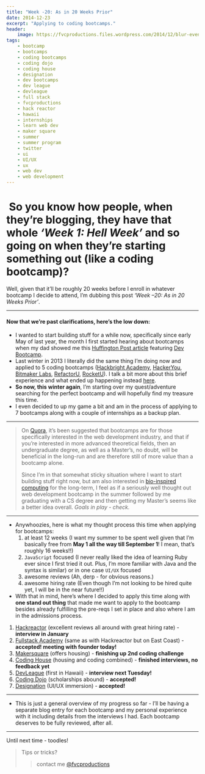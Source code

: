 ```yaml
---
title: "Week -20: As in 20 Weeks Prior"
date: 2014-12-23
excerpt: "Applying to coding bootcamps."
header:
    image: https://fvcproductions.files.wordpress.com/2014/12/blur-evening-sun-macbook-air-170.jpg
tags:
    - bootcamp
    - bootcamps
    - coding bootcamps
    - coding dojo
    - coding house
    - designation
    - dev bootcamps
    - dev league
    - devleague
    - full stack
    - fvcproductions
    - hack reactor
    - hawaii
    - internships
    - learn web dev
    - maker square
    - summer
    - summer program
    - twitter
    - ui
    - UI/UX
    - ux
    - web dev
    - web development
---
```


 So you know how people, when they’re blogging, they have that whole *‘Week 1: Hell Week’* and so going on when they’re starting something out (like a coding bootcamp)?
========================================================================================================================================================================

Well, given that it’ll be roughly 20 weeks before I enroll in whatever
bootcamp I decide to attend, I’m dubbing this post *‘Week –20: As in 20
Weeks Prior’*.

------------------------------------------------------------------------

#### Now that we’re past clarifications, here’s the low down:

-   I wanted to start building stuff for a while now, specifically since
    early May of last year, the month I first started hearing about
    bootcamps when my dad showed me this [Huffington Post
    article](https://www.huffingtonpost.com/2013/04/12/coding-bootcamp_n_3067005.html)
    featuring [Dev Bootcamp](https://devbootcamp.com).
-   Last winter in 2013 I literally did the same thing I’m doing now and
    applied to 5 coding bootcamps ([Hackbright
    Academy](https://www.hackbrightacademy.com/),
    [HackerYou](https://hackeryou.com/), [Bitmaker
    Labs](https://bitmakerlabs.com),
    [RefactorU](https://www.refactoru.com),
    [RocketU](https://rocket-space.com "Rocket U")). I talk a bit more
    about this brief experience and what ended up happening instead
    [here](https://fvcproductions.com/2014/10/17/long-lighthearted-lists/#section-bootcamps).
-   **So now, this winter again**, I’m starting over my quest/adventure
    searching for the perfect bootcamp and will hopefully find my
    treasure this time.
-   I even decided to up my game a bit and am in the process of applying
    to 7 bootcamps along with a couple of internships as a backup plan.

------------------------------------------------------------------------

> On [Quora](https://qr.ae/znQtL), it’s been suggested that bootcamps are
> for those specifically interested in the web development industry, and
> that if you’re interested in more advanced theoretical fields, then an
> undergraduate degree, as well as a Master’s, no doubt, will be
> beneficial in the long-run and are therefore still of more value than
> a bootcamp alone.
>
> Since I’m in that somewhat sticky situation where I want to start
> building stuff right now, but am also interested in [bio-inspired
> computing](https://en.wikipedia.org/wiki/Bio-inspired_computing) for
> the long-term, I feel as if a seriously well thought out web
> development bootcamp in the summer followed by me graduating with a CS
> degree and then getting my Master’s seems like a better idea overall.
> *Goals in play - check.*

------------------------------------------------------------------------

-   Anywhoozies, here is what my thought process this time when applying
    for bootcamps:
    1. at least 12 weeks (I want my summer to be spent well given that
        I’m basically free from **May 1 all the way till September 1**!
        I mean, that’s roughly 16 weeks!!)
    2. `JavaScript` focused (I never really liked the idea of learning
        Ruby ever since I first tried it out. Plus, I’m more familiar
        with Java and the syntax is similar) or in one case `UI/UX`
        focused
    3. awesome reviews (Ah, derp - for obvious reasons.)
    4.  awesome hiring rate (Even though I’m not looking to be hired
        quite yet, I will be in the near future!!)
-   With that in mind, here’s where I decided to apply this time along
    with **one stand out thing** that made me want to apply to the
    bootcamp besides already fulfilling the pre-reqs I set in place and
    also where I am in the admissions process.

1. [Hackreactor](https://www.hackreactor.com) (excellent reviews all
    around with great hiring rate) - **interview in January**
2. [Fullstack Academy](https://www.fullstackacademy.com) (same as with
    Hackreactor but on East Coast) - **accepted! meeting with founder
    today!**
3. [Makersquare](https://www.makersquare.com) (offers housing) -
    **finishing up 2nd coding challenge**
4.  [Coding House](https://codinghouse.co) (housing and coding
    combined) - **finished interviews, no feedback yet**
5.  [DevLeague](https://www.devleague.com) (first in Hawaii) -
    **interview next Tuesday!**
6.  [Coding Dojo](https://www.codingdojo.com) (scholarships abound) -
    **accepted!**
7.  [Designation](https://designation.io) (UI/UX immersion) -
    **accepted!**

------------------------------------------------------------------------

-   This is just a general overview of my progress so far - I’ll be
    having a separate blog entry for each bootcamp and my personal
    experience with it including details from the interviews I had. Each
    bootcamp deserves to be fully reviewed, after all.

------------------------------------------------------------------------

Until next time - toodles!

> Tips or tricks?
>
> > contact me [@fvcproductions](https://twitter.com/fvcproductions)
